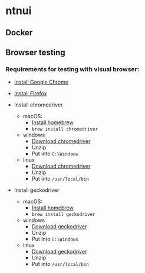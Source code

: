 # ntnui

## Docker

## Browser testing

### Requirements for testing with visual browser:

* [Install Google Chrome](https://www.google.com/chrome/browser/desktop/index.html)
* [Install Firefox](https://www.mozilla.org/nb-NO/firefox/new/)
* Install chromedriver

  * macOS:
    * [Install homebrew](https://brew.sh/index_no.html)
    * `brew install chromedriver`
  * windows
    * [Download chromedriver](https://sites.google.com/a/chromium.org/chromedriver/)
    * Unzip
    * Put into `C:\Windows`
  * linux
    * [Download chromedriver](https://sites.google.com/a/chromium.org/chromedriver/)
    * Unzip
    * Put into `/usr/local/bin`

* Install geckodriver
  * macOS:
    * [Install homebrew](https://brew.sh/index_no.html)
    * `brew install geckodriver`
  * windows
    * [Download geckodriver](https://github.com/mozilla/geckodriver/releases)
    * Unzip
    * Put into `C:\Windows`
  * linux
    * [Download geckodriver](https://github.com/mozilla/geckodriver/releases)
    * Unzip
    * Put into `/usr/local/bin`

